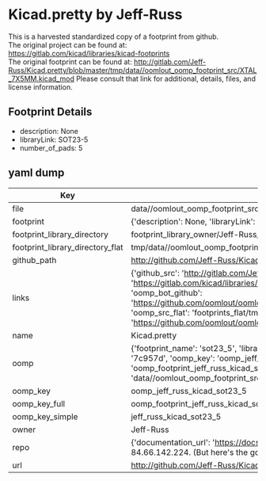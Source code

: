 # Kicad.pretty by Jeff-Russ  
This is a harvested standardized copy of a footprint from github.  
The original project can be found at:  
https://gitlab.com/kicad/libraries/kicad-footprints  
The original footprint can be found at:
http://gitlab.com/Jeff-Russ/Kicad.pretty/blob/master/tmp/data//oomlout_oomp_footprint_src/XTAL_7X5MM.kicad_mod
Please consult that link for additional, details, files, and license information.  
## Footprint Details
* description: None  
* libraryLink: SOT23-5  
* number_of_pads: 5  
## yaml dump  
| Key | Value |  
| --- | --- |  
| file | data//oomlout_oomp_footprint_src/Kicad.pretty/SOT23-5.kicad_mod |  
| footprint | {'description': None, 'libraryLink': 'SOT23-5', 'number_of_pads': 5} |  
| footprint_library_directory | footprint_library_owner/Jeff-Russ_Kicad.pretty |  
| footprint_library_directory_flat | tmp/data//oomlout_oomp_footprint_src/footprints_flat/jeff_russ_kicad_sot23_5/working |  
| github_path | http://github.com/Jeff-Russ/Kicad.pretty/blob/master/tmp/data//oomlout_oomp_footprint_src/SOT23-5.kicad_mod |  
| links | {'github_src': 'http://gitlab.com/Jeff-Russ/Kicad.pretty/blob/master/tmp/data//oomlout_oomp_footprint_src/XTAL_7X5MM.kicad_mod', 'github_src_repo': 'https://gitlab.com/kicad/libraries/kicad-footprints', 'oomp_bot': 'tmp/data//oomlout_oomp_footprint_src/footprints/jeff_russ_kicad_sot23_5/working', 'oomp_bot_github': 'https://github.com/oomlout/oomlout_oomp_footprint_bot/tree/main/tmp/data//oomlout_oomp_footprint_src/footprints/jeff_russ_kicad_sot23_5/working', 'oomp_src_flat': 'footprints_flat/tmp/data//oomlout_oomp_footprint_src/footprints_flat/jeff_russ_kicad_sot23_5/working', 'oomp_src_flat_github': 'https://github.com/oomlout/oomlout_oomp_footprint_src/tree/main/tmp/data//oomlout_oomp_footprint_src/footprints_flat/jeff_russ_kicad_sot23_5/working'} |  
| name | Kicad.pretty |  
| oomp | {'footprint_name': 'sot23_5', 'library_name': 'kicad', 'md5': '7c957d685f143c6c18da36bf2b8cd4ad', 'md5_10': '7c957d685f', 'md5_5': '7c957', 'md5_6': '7c957d', 'oomp_key': 'oomp_jeff_russ_kicad_sot23_5', 'oomp_key_extra': 'oomp_footprint_jeff_russ_kicad_sot23_5', 'oomp_key_full': 'oomp_footprint_jeff_russ_kicad_sot23_5_7c957d', 'oomp_key_simple': 'jeff_russ_kicad_sot23_5', 'original_filename': 'data//oomlout_oomp_footprint_src/Kicad.pretty/SOT23-5.kicad_mod', 'owner_name': 'jeff_russ'} |  
| oomp_key | oomp_jeff_russ_kicad_sot23_5 |  
| oomp_key_full | oomp_footprint_jeff_russ_kicad_sot23_5 |  
| oomp_key_simple | jeff_russ_kicad_sot23_5 |  
| owner | Jeff-Russ |  
| repo | {'documentation_url': 'https://docs.github.com/rest/overview/resources-in-the-rest-api#rate-limiting', 'message': "API rate limit exceeded for 84.66.142.224. (But here's the good news: Authenticated requests get a higher rate limit. Check out the documentation for more details.)"} |  
| url | http://github.com/Jeff-Russ/Kicad.pretty |  

